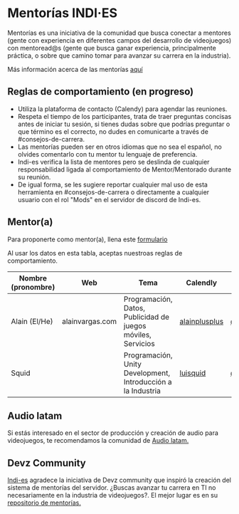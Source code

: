 # Mentorías INDI·ES

Mentorías es una iniciativa de la comunidad que busca conectar a mentores (gente con experiencia en diferentes campos del desarrollo de videojuegos) con   mentoread@s (gente que busca ganar experiencia, principalmente práctica, o sobre que camino tomar para avanzar su carrera en la industria).

Más información acerca de las mentorías [aquí](https://es.wikipedia.org/wiki/Mentor%C3%ADa)

## Reglas de comportamiento (en progreso)
- Utiliza la plataforma de contacto (Calendy) para agendar las reuniones.
- Respeta el tiempo de los participantes, trata de traer preguntas concisas antes de iniciar tu sesión, si tienes dudas sobre que podrías preguntar o que término es el correcto, no dudes en comunicarte a través de #consejos-de-carrera.
- Las mentorías pueden ser en otros idiomas que no sea el español, no olvides comentarlo con tu mentor tu lenguaje de preferencia.
- Indi-es verifica la lista de mentores pero se deslinda de cualquier responsabilidad ligada al comportamiento de Mentor/Mentorado durante su reunión.
- De igual forma, se les sugiere reportar cualquier mal uso de esta herramienta en #consejos-de-carrera o directamente a cualquier usuario con el rol "Mods" en el servidor de discord de Indi-es.

## Mentor(a)
Para proponerte como mentor(a), llena este [formulario](https://docs.google.com/forms/d/1GrudLaOhlcfiZmY-q_ENvC6bdhUSwgd72KR31ewOSU0)

Al usar los datos en esta tabla, aceptas nuestroas reglas de comportamiento.

|Nombre (pronombre)|Web|Tema|Calendly|Twitter|Idioma
|---|---|---|---|---|---|
|Alain (El/He)|alainvargas.com|Programación, Datos, Publicidad de juegos móviles, Servicios|[alainplusplus](https://calendly.com/alainplusplus/mentoria-consulta)|[@alainplusplus](https://twitter.com/alainplusplus)|ES/EN|
|Squid||Programación, Unity Development, Introducción a la Industria|[luisquid](https://calendly.com/luisquid/indies-mentoria-consulta)|[@luisquid](https://twitter.com/luisquid)|ES/EN

## Audio latam
Si estás interesado en el sector de producción y creación de audio para videojuegos, te recomendamos la comunidad de [Audio latam.](http://gameaudiolatam.org)

## Devz Community
[Indi-es](https://indi-es.com/) agradece la iniciativa de Devz community que inspiró la creación del sistema de mentorías del servidor. ¿Buscas avanzar tu carrera en TI no necesariamente en la industria de videojuegos?. El mejor lugar es en su [repositorio de mentorías.](https://github.com/devzcommunity/community/blob/master/MENTORSHIP.md)
